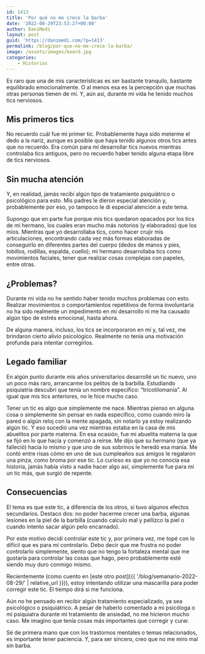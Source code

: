 ```yaml
---
id: 1413
title: 'Por qué no me crece la barba'
date: '2022-08-29T23:53:27+00:00'
author: DaniMedi
layout: post
guid: 'https://danimedi.com/?p=1413'
permalink: /blog/por-que-no-me-crece-la-barba/
image: /assets/images/beard.jpg
categories:
    - Historias
---
```


Es raro que una de mis características es ser bastante tranquilo, bastante equilibrado emocionalmente. O al menos esa es la percepción que muchas otras personas tienen de mí. Y, aún así, durante mi vida he tenido muchos tics nerviosos.

## Mis primeros tics

No recuerdo cuál fue mi primer tic. Probablemente haya sido meterme el dedo a la nariz, aunque es posible que haya tenido algunos otros tics antes que no recuerdo. Era común para mí desarrollar tics nuevos mientras controlaba tics antiguos, pero no recuerdo haber tenido alguna etapa libre de tics nerviosos.

## Sin mucha atención

Y, en realidad, jamás recibí algún tipo de tratamiento psiquiátrico o psicológico para esto. Mis padres le dieron especial atención y, probablemente por eso, yo tampoco le di especial atención a este tema.

Supongo que en parte fue porque mis tics quedaron opacados por los tics de mi hermano, los cuales eran mucho más notorios (y elaborados) que los míos. Mientras que yo desarrollaba tics, como hacer crujir mis articulaciones, encontrando cada vez más formas elaboradas de conseguirlo en diferentes partes del cuerpo (dedos de manos y pies, tobillos, rodillas, espalda, cuello); mi hermano desarrollaba tics como movimientos faciales, tener que realizar cosas complejas con papeles, entre otras.

## ¿Problemas?

Durante mi vida no he sentido haber tenido muchos problemas con esto. Realizar movimientos o comportamientos repetitivos de forma involuntaria no ha sido realmente un impedimento en mi desarrollo ni me ha causado algún tipo de estrés emocional, hasta ahora.

De alguna manera, incluso, los tics se incorporaron en mí y, tal vez, me brindaron cierto alivio psicológico. Realmente no tenía una motivación profunda para intentar corregirlos.

## Legado familiar

En algún punto durante mis años universitarios desarrollé un tic nuevo, uno un poco más raro, arrancarme los pelitos de la barbilla. Estudiando psiquiatria descubrí que tenía un nombre específico: “tricotilomanía”. Al igual que mis tics anteriores, no le hice mucho caso.

Tener un tic es algo que simplemente me nace. Mientras pienso en alguna cosa o simplemente sin pensar en nada específico, como cuando miro la pared o algún reloj con la mente apagada, sin notarlo ya estoy realizando algún tic. Y eso sucedió una vez mientras estaba en la casa de mis abuelitos por parte materna. En esa ocasión, fue mi abuelita materna la que se fijó en lo que hacía y comenzó a reírse. Me dijo que su hermano (que ya falleció) hacía lo mismo y que uno de sus sobrinos le heredó esa manía. Me contó entre risas cómo en uno de sus cumpleaños sus amigos le regalaron una pinza, como broma por ese tic. Lo curioso es que yo no conocía esa historia, jamás había visto a nadie hacer algo así, simplemente fue para mí un tic más, que surgió de repente.

## Consecuencias

El tema es que este tic, a diferencia de los otros, sí tuvo algunos efectos secundarios. Destaco dos: no poder hacerme crecer una barba, algunas lesiones en la piel de la barbilla (cuando calculo mal y pellizco la piel o cuando intento sacar algún pelo encarnado).

Por este motivo decidí controlar este tic y, por primera vez, me topé con lo difícil que es para mí controlarlo. Debo decir que me frustra no poder controlarlo simplemente, siento que no tengo la fortaleza mental que me gustaría para controlar las cosas que hago, pero probablemente esté siendo muy duro conmigo mismo.

Recientemente (como cuento en [este otro post]({{ '/blog/semanario-2022-08-29/' | relative_url }})), estoy intentando utilizar una mascarilla para poder corregir este tic. El tiempo dirá si me funciona.

Aún no he pensado en recibir algún tratamiento especializado, ya sea psicológico o psiquiátrico. A pesar de haberlo comentado a mi psicóloga o mi psiquiatra durante mi tratamiento de ansiedad, no me hicieron mucho caso. Me imagino que tenía cosas más importantes que corregir y curar.

Sé de primera mano que con los trastornos mentales o temas relacionados, es importante tener paciencia. Y, para ser sincero, creo que no me miro mal sin barba.